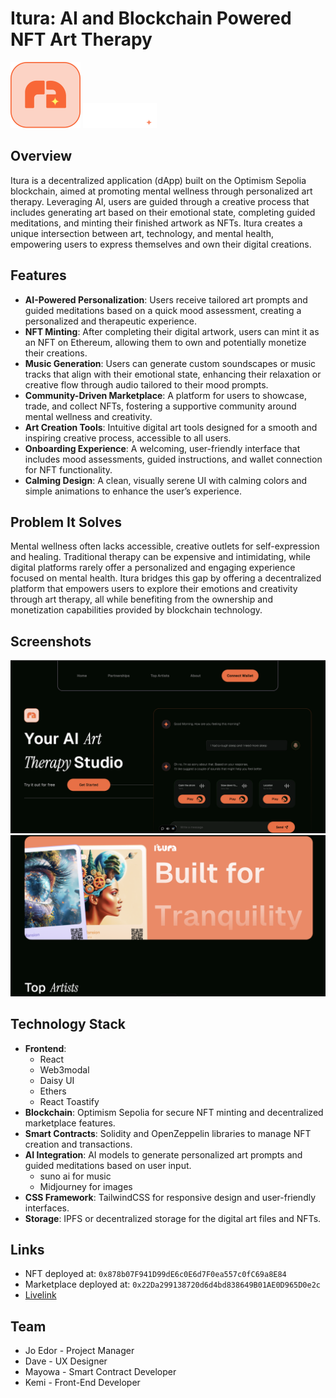 # Itura: AI and Blockchain Powered NFT Art Therapy
![logo](./frontend//src/assets//logo.svg) ![logo](./frontend//src/assets//mini.svg)

## Overview
Itura is a decentralized application (dApp) built on the Optimism Sepolia blockchain, aimed at promoting mental wellness through personalized art therapy. Leveraging AI, users are guided through a creative process that includes generating art based on their emotional state, completing guided meditations, and minting their finished artwork as NFTs. Itura creates a unique intersection between art, technology, and mental health, empowering users to express themselves and own their digital creations.

## Features
- **AI-Powered Personalization**: Users receive tailored art prompts and guided meditations based on a quick mood assessment, creating a personalized and therapeutic experience.
- **NFT Minting**: After completing their digital artwork, users can mint it as an NFT on Ethereum, allowing them to own and potentially monetize their creations.
- **Music Generation**: Users can generate custom soundscapes or music tracks that align with their emotional state, enhancing their relaxation or creative flow through audio tailored to their mood prompts.
- **Community-Driven Marketplace**: A platform for users to showcase, trade, and collect NFTs, fostering a supportive community around mental wellness and creativity.
- **Art Creation Tools**: Intuitive digital art tools designed for a smooth and inspiring creative process, accessible to all users.
- **Onboarding Experience**: A welcoming, user-friendly interface that includes mood assessments, guided instructions, and wallet connection for NFT functionality.
- **Calming Design**: A clean, visually serene UI with calming colors and simple animations to enhance the user’s experience.

## Problem It Solves
Mental wellness often lacks accessible, creative outlets for self-expression and healing. Traditional therapy can be expensive and intimidating, while digital platforms rarely offer a personalized and engaging experience focused on mental health. Itura bridges this gap by offering a decentralized platform that empowers users to explore their emotions and creativity through art therapy, all while benefiting from the ownership and monetization capabilities provided by blockchain technology.

## Screenshots

![screenshot1](./frontend//src/assets//screenshot1.png)
![screenshot1](./frontend//src/assets//screenshot2.png)

## Technology Stack
- **Frontend**:
  - React
  - Web3modal
  - Daisy UI
  - Ethers
  - React Toastify
- **Blockchain**: Optimism Sepolia for secure NFT minting and decentralized marketplace features.
- **Smart Contracts**: Solidity and OpenZeppelin libraries to manage NFT creation and transactions.
- **AI Integration**: AI models to generate personalized art prompts and guided meditations based on user input.
  - suno ai for music
  - Midjourney for images
- **CSS Framework**: TailwindCSS for responsive design and user-friendly interfaces.
- **Storage**: IPFS or decentralized storage for the digital art files and NFTs.

## Links

- NFT deployed at: `0x878b07F941D99dE6c0E6d7F0ea557c0fC69a8E84`
- Marketplace deployed at: `0x22Da299138720d6d4bd838649B01AE0D965D0e2c`
- [Livelink](https://itura-topaz.vercel.app/)

## Team

- Jo Edor - Project Manager
- Dave - UX Designer
- Mayowa - Smart Contract Developer
- Kemi - Front-End Developer